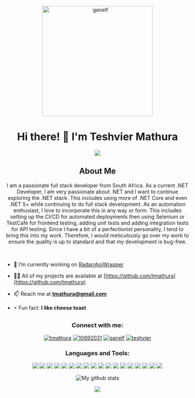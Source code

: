 <p align="center">
<a href="https://twitter.com/ganelf" target="blank"><img align="center" src="https://media-exp1.licdn.com/dms/image/C4E03AQGvfZ9MY5TCIg/profile-displayphoto-shrink_800_800/0/1631023973231?e=1646870400&v=beta&t=zFjHwqVJMyiVNh8rDs0iTV7r4Umf3p5Mhpe-J9bUZgU" alt="ganelf" height="300" width="300" /></a>
</p>

<h1 align="center">Hi there! 👋 I'm Teshvier Mathura</h1>

<p align="center">
  <a href="https://git.io/typing-svg">
    <img src="https://readme-typing-svg.herokuapp.com?color=%2339FF14&center=true&vCenter=true&width=700&lines=Greetings+from+South+Africa+and+welcome+to+my+GitHub+profile.">
  </a>
</p>

<h2 align="center">About Me</h2>

<p align="center">
I am a passionate full stack developer from South Africa. As a current .NET Developer, I am very passionate about .NET and I want to continue exploring the .NET stack. This includes using more of .NET Core and even .NET 5+ while continuing to do full stack development. As an automation enthusiast, I love to incorporate this in any way or form. This includes setting up the CI/CD for automated deployments then using Selenium or TestCafe for frontend testing, adding unit tests and adding integration tests for API testing. Since I have a bit of a perfectionist personality, I tend to bring this into my work. Therefore, I would meticulously go over my work to ensure the quality is up to standard and that my development is bug-free.
</p>

<br>

- 🔭 I’m currently working on [RadarrApiWrapper](https://github.com/RadarrApiWrapper/RadarrApiWrapper)

- 👨‍💻 All of my projects are available at [https://github.com/tmathura](https://github.com/tmathura)

- 📫 Reach me at **tmathura@gmail.com**

- ⚡ Fun fact: **I like cheese toast**

<h3 align="center">Connect with me:</h3>
<p align="center">
<a href="https://linkedin.com/in/tmathura" target="blank"><img src="https://img.shields.io/badge/LinkedIn-0077B5?style=for-the-badge&logo=linkedin&logoColor=white" alt="tmathura" /></a>
<a href="https://stackoverflow.com/users/10692031" target="blank"><img src="https://img.shields.io/badge/-Stackoverflow-FE7A16?style=for-the-badge&logo=stack-overflow&logoColor=white" alt="10692031" /></a>
<a href="https://twitter.com/ganelf" target="blank"><img src="https://img.shields.io/badge/Twitter-%231DA1F2.svg?&style=for-the-badge&logo=twitter&logoColor=white" alt="ganelf" /></a>
<a href="https://fb.com/teshvier" target="blank"><img src="https://img.shields.io/badge/Facebook-1877F2?style=for-the-badge&logo=facebook&logoColor=white" alt="teshvier" /></a>
</p>

<h3 align="center">Languages and Tools:</h3>
<p align="center"> 
  <img src="https://img.shields.io/badge/.NET-512BD4?style=for-the-badge&logo=dotnet&logoColor=white" />
  <img src="https://img.shields.io/badge/C%23-239120?style=for-the-badge&logo=c-sharp&logoColor=white" />
  <img src="https://img.shields.io/badge/VB.Net-0078D4?style=for-the-badge&logo=dotnet&logoColor=white" />
  <img src="https://img.shields.io/badge/Microsoft_SQL_Server-CC2927?style=for-the-badge&logo=microsoft-sql-server&logoColor=white" />
  <img src="https://img.shields.io/badge/HTML5-E34F26?style=for-the-badge&logo=html5&logoColor=white" />
  <img src="https://img.shields.io/badge/CSS3-1572B6?style=for-the-badge&logo=css3&logoColor=white" />
  <img src="https://img.shields.io/badge/JavaScript-F7DF1E?style=for-the-badge&logo=javascript&logoColor=black" />
  <img src="https://img.shields.io/badge/json-5E5C5C?style=for-the-badge&logo=json&logoColor=white" />
  <img src="https://img.shields.io/badge/jQuery-0769AD?style=for-the-badge&logo=jquery&logoColor=white" />
  <img src="https://img.shields.io/badge/Xamarin-3498DB?style=for-the-badge&logo=xamarin&logoColor=white" />
  <img src="https://img.shields.io/badge/Swagger-85EA2D?style=for-the-badge&logo=Swagger&logoColor=white" />
  <img src="https://img.shields.io/badge/Azure_DevOps-0078D7?style=for-the-badge&logo=azure-devops&logoColor=white" />
  <img src="https://img.shields.io/badge/GitHub_Actions-2088FF?style=for-the-badge&logo=github-actions&logoColor=white" />
  <img src="https://img.shields.io/badge/GIT-F05032?style=for-the-badge&logo=git&logoColor=white" />
  <img src="https://img.shields.io/badge/TeamCity-000000?style=for-the-badge&logo=TeamCity&logoColor=white" />
  <img src="https://img.shields.io/badge/Selenium-43B02A?style=for-the-badge&logo=Selenium&logoColor=white" />
  <img src="https://img.shields.io/badge/Visual_Studio_Code-0078D4?style=for-the-badge&logo=visual%20studio%20code&logoColor=white" />
  <img src="https://img.shields.io/badge/Visual_Studio-5C2D91?style=for-the-badge&logo=visual%20studio&logoColor=white" />
</p>

<p align="center"><img src="https://github-readme-stats.vercel.app/api?username=tmathura&show_icons=true&include_all_commits=true&theme=cobalt&hide_border=true" alt="My github stats" /></p>

<p align="center"><img src="https://github-readme-stats.vercel.app/api/top-langs/?username=tmathura&layout=compact&theme=cobalt&hide_border=true" /></p>
